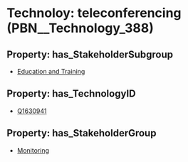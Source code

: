 # Technoloy: __teleconferencing__ (PBN__Technology_388)

## Property: has_StakeholderSubgroup

* [Education and Training](PBN__TechSubgroup_32)

## Property: has_TechnologyID

* [Q1630941](Q1630941)

## Property: has_StakeholderGroup

* [Monitoring](PBN__TechGroup_8)


